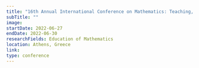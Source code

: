 ```yaml
---
title: "16th Annual International Conference on Mathematics: Teaching, Theory & Applications"
subTitle: ""
image:
startDate: 2022-06-27
endDate: 2022-06-30
researchFields: Education of Mathematics
location: Athens, Greece
link: 
type: conference
---
```

